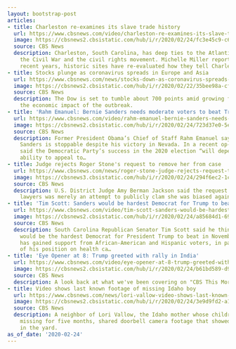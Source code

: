 ```yaml
---
layout: bootstrap-post
articles:
- title: Charleston re-examines its slave trade history
  url: https://www.cbsnews.com/video/charleston-re-examines-its-slave-trade-history/
  image: https://cbsnews2.cbsistatic.com/hub/i/r/2020/02/24/fc3e45c9-c669-44f4-a27a-08688ea1548f/thumbnail/1200x630/98c6536b324eba0451415b62711fafca/0224-ctm-schistoryculture-miller-2033999-640x360.jpg
  source: CBS News
  description: Charleston, South Carolina, has deep ties to the Atlantic slave trade,
    the Civil War and the civil rights movement. Michelle Miller reports on how, in
    recent years, historic sites have re-evaluated how they tell Charleston’s story.
- title: Stocks plunge as coronavirus spreads in Europe and Asia
  url: https://www.cbsnews.com/news/stocks-down-as-coronavirus-spreads-in-europe-and-asia/
  image: https://cbsnews2.cbsistatic.com/hub/i/r/2020/02/22/35bee98a-cf00-457c-8ee6-84094c7d4155/thumbnail/1200x630/4f4da4a015dd8eae2f4d82b7133ef4df/0221-en-coronavirus-evans-2032530-640x360.jpg
  source: CBS News
  description: The Dow is set to tumble about 700 points amid growing fears about
    the economic impact of the outbreak.
- title: 'Rahm Emanuel: Bernie Sanders needs moderate voters to beat Trump'
  url: https://www.cbsnews.com/video/rahm-emanuel-bernie-sanders-needs-moderate-voters-to-beat-trump/
  image: https://cbsnews2.cbsistatic.com/hub/i/r/2020/02/24/723d37e0-5ee7-43bd-8df5-29c39b5c7eb8/thumbnail/1200x630/70df171dfcd29d463c98a7425b50621d/0224-ctm-ptrahmemanuel-2033990-640x360.jpg
  source: CBS News
  description: Former President Obama’s Chief of Staff Rahm Emanuel says Senator Bernie
    Sanders is stoppable despite his victory in Nevada. In a recent op-ed, Emanuel
    said the Democratic Party’s success in the 2020 election “will depend on the nominee’s
    ability to appeal to…
- title: Judge rejects Roger Stone's request to remove her from case
  url: https://www.cbsnews.com/news/roger-stone-judge-rejects-request-to-remove-her-from-case/
  image: https://cbsnews3.cbsistatic.com/hub/i/r/2020/02/24/294f6ec2-1cad-40e5-93bc-733edc5286d6/thumbnail/1200x630/a4127b32be130a9f9d169305a8170e60/gettyimages-1207554583.jpg
  source: CBS News
  description: U.S. District Judge Amy Berman Jackson said the request from Stone's
    lawyers was merely an attempt to publicly clam she was biased against him.
- title: 'Tim Scott: Sanders would be hardest Democrat for Trump to beat'
  url: https://www.cbsnews.com/video/tim-scott-sanders-would-be-hardest-democrat-for-trump-to-beat/
  image: https://cbsnews2.cbsistatic.com/hub/i/r/2020/02/24/a85684d1-69b9-4d44-9307-a49d664f695e/thumbnail/1200x630/212c2d4a29e3cc7062edf0afa8bf01a6/0224-ctm-scottscdebate-scott-2033981-640x360.jpg
  source: CBS News
  description: South Carolina Republican Senator Tim Scott said he thinks Bernie Sanders
    would be the hardest Democrat for President Trump to beat in November. Sanders
    has gained support from African-American and Hispanic voters, in part because
    of his position on health ca…
- title: 'Eye Opener at 8: Trump greeted with rally in India'
  url: https://www.cbsnews.com/video/eye-opener-at-8-trump-greeted-with-rally-in-india/
  image: https://cbsnews2.cbsistatic.com/hub/i/r/2020/02/24/b61bd589-d958-4050-bba7-3e0a5a2c0475/thumbnail/1200x630/c6f48b99961b77d4d4e20b39ba60e266/ctm-eyeopener8-2033972-640x360.jpg
  source: CBS News
  description: A look back at what we've been covering on "CBS This Morning."
- title: Video shows last known footage of missing Idaho boy
  url: https://www.cbsnews.com/news/lori-vallow-video-shows-last-known-footage-of-missing-idaho-boy-jj-vallow/
  image: https://cbsnews2.cbsistatic.com/hub/i/r/2020/02/24/3e9d9fd2-a18c-4e08-b96b-124b5e5714e8/thumbnail/1200x630/e496e6fb87e36d6e0f9f91e1fbf05dbf/vallow.jpg
  source: CBS News
  description: A neighbor of Lori Vallow, the Idaho mother whose children have been
    missing for five months, shared doorbell camera footage that showed her son playing
    in the yard.
as_of_date: '2020-02-24'
---
```


